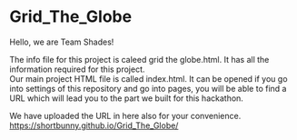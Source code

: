# Grid_The_Globe

Hello, we are Team Shades!

The info file for this project is caleed grid the globe.html. It has all the information required for this project. \
Our main project HTML file is called index.html. It can be opened if you go into settings of this repository and go into pages, you will be able to find a URL which will lead you to the part we built for this hackathon.

We have uploaded the URL in here also for your convenience. 
https://shortbunny.github.io/Grid_The_Globe/
